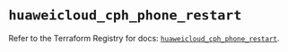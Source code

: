 # `huaweicloud_cph_phone_restart`

Refer to the Terraform Registry for docs: [`huaweicloud_cph_phone_restart`](https://registry.terraform.io/providers/huaweicloud/huaweicloud/1.71.1/docs/resources/cph_phone_restart).

